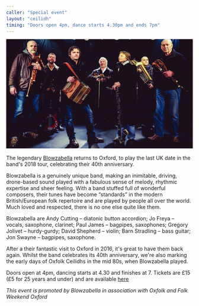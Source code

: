 ```yaml
---
caller: "Special event"
layout: "ceilidh"
timing: "Doors open 4pm, dance starts 4.30pm and ends 7pm"
---
```


![Photo of Blowzabella](/assets/img/bands/blowzabella.jpg)

The legendary [Blowzabella](http://blowzabella.co.uk/) returns to Oxford, to play the last UK date in the band's 2018 tour, celebrating their 40th anniversary.

Blowzabella is a genuinely unique band, making an inimitable, driving, drone-based sound played with a fabulous sense of melody, rhythmic expertise and sheer feeling. With a band stuffed full of wonderful composers, their tunes have become “standards” in the modern British/European folk repertoire and are played by people all over the world. Much loved and respected, there is no one else quite like them.

Blowzabella are Andy Cutting – diatonic button accordion; Jo Freya – vocals, saxophone, clarinet; Paul James – bagpipes, saxophones; Gregory Jolivet – hurdy-gurdy; David Shepherd – violin; Barn Stradling – bass guitar; Jon Swayne – bagpipes, saxophone.

After a their fantastic visit to Oxford in 2016, it's great to have them back again. Whilst the band celebrates its 40th anniversary, we're also marking the early days of Oxfolk Ceilidhs in the mid 80s, when Blowzabella played.

Doors open at 4pm, dancing starts at 4.30 and finishes at 7.
Tickets are £15 (£5 for 25 years and under) and are available [here](https://fao.yapsody.com/event/index/178211/bal-with-blowzabella)

_This event is promoted by Blowzabella in association with Oxfolk and Folk Weekend Oxford_
